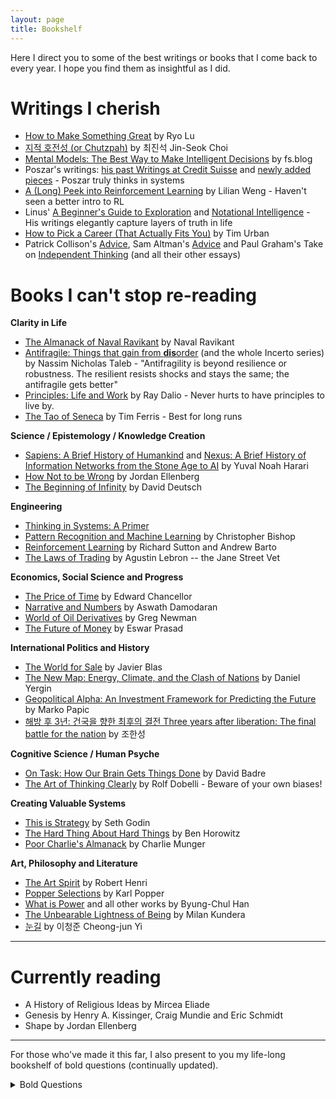 ```yaml
---
layout: page
title: Bookshelf
---
```



Here I direct you to some of the best writings or books that I come back to every year. I hope you find them as insightful as I did.


# Writings I cherish
* [How to Make Something Great](https://ryolu.notion.site/how-to-make-something-great) by Ryo Lu
* [지적 호전성 (or Chutzpah)](https://www.joongang.co.kr/article/25038853) by 최진석 Jin-Seok Choi
* [Mental Models: The Best Way to Make Intelligent Decisions](https://fs.blog/mental-models/) by fs.blog
* Poszar's writings: [his past Writings at Credit Suisse](https://www.exunoplures.hu/a-decade-on-money/) and [newly added pieces](https://www.exunoplures.hu/money-banks-and-bases/) - Poszar truly thinks in systems
* [A (Long) Peek into Reinforcement Learning](https://lilianweng.github.io/posts/2018-02-19-rl-overview/) by Lilian Weng - Haven't seen a better intro to RL
* Linus' [A Beginner's Guide to Exploration](https://thesephist.com/posts/explore/) and [Notational Intelligence](https://thesephist.com/posts/notation/) - His writings elegantly capture layers of truth in life
* [How to Pick a Career (That Actually Fits You)](https://waitbutwhy.com/2018/04/picking-career.html) by Tim Urban
* Patrick Collison's [Advice](https://patrickcollison.com/advice), Sam Altman's [Advice](https://blog.samaltman.com/what-i-wish-someone-had-told-me) and Paul Graham's Take on [Independent Thinking](https://www.paulgraham.com/think.html) (and all their other essays)

# Books I can't stop re-reading

**Clarity in Life**
* [The Almanack of Naval Ravikant](https://www.navalmanack.com/) by Naval Ravikant
* [Antifragile: Things that gain from **dis**order](https://www.amazon.com/Antifragile-Nassim-Nicholas-Taleb-audiobook/dp/B00A2ZIZYQ/ref=sr_1_1?keywords=antifragile+by+nassim+taleb&qid=1664508252&qu=eyJxc2MiOiIyLjE5IiwicXNhIjoiMS44NCIsInFzcCI6IjEuODkifQ%3D%3D&s=audible&sprefix=antifra%2Caudible%2C55&sr=1-1) (and the whole Incerto series) by Nassim Nicholas Taleb - "Antifragility is beyond resilience or robustness. The resilient resists shocks and stays the same; the antifragile gets better"
* [Principles: Life and Work](https://www.amazon.com/Principles-Ray-Dalio-audiobook/dp/B074B2CZJG/ref=sr_1_1?keywords=principles+by+ray+dalio&qid=1664508211&qu=eyJxc2MiOiIyLjUzIiwicXNhIjoiMS45NiIsInFzcCI6IjIuMTIifQ%3D%3D&sprefix=principles%2Caps%2C115&sr=8-1) by Ray Dalio - Never hurts to have principles to live by.
* [The Tao of Seneca](https://www.audible.com/series/The-Tao-of-Seneca-Audiobooks/B01AKQ5F1M) by Tim Ferris - Best for long runs

**Science / Epistemology / Knowledge Creation**
* [Sapiens: A Brief History of Humankind](https://www.amazon.com/Sapiens-Humankind-Yuval-Noah-Harari/dp/0062316117/ref=pd_lpo_d_sccl_2/130-3312634-9126730?pd_rd_w=CmR06&content-id=amzn1.sym.4c8c52db-06f8-4e42-8e56-912796f2ea6c&pf_rd_p=4c8c52db-06f8-4e42-8e56-912796f2ea6c&pf_rd_r=T0KJA0QAJ1VE4G412WQ6&pd_rd_wg=LX0MU&pd_rd_r=f77a8830-cddf-4f7e-99be-8045e2888cc9&pd_rd_i=0062316117&psc=1) and [Nexus: A Brief History of Information Networks from the Stone Age to AI](https://www.amazon.com/Nexus-Brief-History-Information-Networks/dp/059373422X) by Yuval Noah Harari
* [How Not to be Wrong](https://www.amazon.com/How-Not-Be-Wrong-Mathematical/dp/0143127535?crid=TGOC0GV5G0EM&dib=eyJ2IjoiMSJ9.5BqkHe9grAyxK3Q3c2ZuSaY-rXZB8H3ZPqjq8CeDwUY72xZOnHOlsZ6dewyeJdTNOoD22pSUp7OdPK3SMGsStxZ7CtgrwSRiyx7FUfiov-7YuypG8ncLGKWc1-_HnF1Y-fwplrLr80oNk9sj2GE86Sf_T5nGaYI2b8vjTonqP2nxUORXe5zViLrlN9AexKQMZuFOLBTv7jueiHhqxwCbkA6eDHgDMjy6H8E7EEzXTnk.hWaxCsDZfe3RuGAZ_UmQnQo9A2viqcjavjNN4fsS0Ok&dib_tag=se&keywords=how+not+to+be+wrong&qid=1739074061&s=books&sprefix=how+not+to+be+wrong%2Cstripbooks%2C132&sr=1-1) by Jordan Ellenberg
* [The Beginning of Infinity](https://www.amazon.com/Beginning-Infinity-Explanations-Transform-World/dp/0143121359) by David Deutsch

**Engineering**
* [Thinking in Systems: A Primer](https://en.wikipedia.org/wiki/Thinking_In_Systems:_A_Primer)
* [Pattern Recognition and Machine Learning](https://www.bishopbook.com/) by Christopher Bishop
* [Reinforcement Learning](http://incompleteideas.net/book/the-book-2nd.html) by Richard Sutton and Andrew Barto
* [The Laws of Trading](https://www.lawsoftrading.com/) by Agustin Lebron -- the Jane Street Vet

**Economics, Social Science and Progress**
* [The Price of Time](https://groveatlantic.com/book/the-price-of-time/) by Edward Chancellor
* [Narrative and Numbers](https://www.amazon.com/Narrative-Numbers-Business-Columbia-Publishing/dp/0231180489/ref=sr_1_1?keywords=narrative+and+numbers+by+aswath+damodaran&qid=1664508342&qu=eyJxc2MiOiIwLjAwIiwicXNhIjoiMC4wMCIsInFzcCI6IjAuMDAifQ%3D%3D&s=audible&sprefix=narrative+and+numbers%2Caudible%2C63&sr=1-1-catcorr) by Aswath Damodaran
* [World of Oil Derivatives](https://onyxcapitalgroup.com/world-of-oil-derivatives) by Greg Newman
* [The Future of Money](https://www.futureofmoneybook.com/) by Eswar Prasad


**International Politics and History**
* [The World for Sale](https://www.amazon.com/World-Sale-Javier-Blas/dp/0190078952) by Javier Blas
* [The New Map: Energy, Climate, and the Clash of Nations](https://www.amazon.com/New-Map-Energy-Climate-Nations/dp/0143111159/ref=pd_lpo_d_sccl_1/130-3312634-9126730?pd_rd_w=YiudZ&content-id=amzn1.sym.4c8c52db-06f8-4e42-8e56-912796f2ea6c&pf_rd_p=4c8c52db-06f8-4e42-8e56-912796f2ea6c&pf_rd_r=HEQQKKDA07Z6KX3C9EHR&pd_rd_wg=oKvkG&pd_rd_r=2648d900-2ad7-4e71-ab6c-847df21b1c40&pd_rd_i=0143111159&psc=1) by Daniel Yergin
* [Geopolitical Alpha: An Investment Framework for Predicting the Future](https://www.amazon.com/Geopolitical-Alpha-Investment-Framework-Predicting/dp/1119740215) by Marko Papic
* [해방 후 3년: 건국을 향한 최후의 결전 Three years after liberation: The final battle for the nation](https://product.kyobobook.co.kr/detail/S000001861372) by 조한성


**Cognitive Science / Human Psyche**
* [On Task: How Our Brain Gets Things Done](https://www.amazon.com/Task-Brain-Gets-Things-Done/dp/0691175551) by David Badre
* [The Art of Thinking Clearly](https://www.amazon.com/Art-Thinking-Clearly-Rolf-Dobelli/dp/0062219693) by Rolf Dobelli - Beware of your own biases!


**Creating Valuable Systems**
* [This is Strategy](https://seths.blog/tis/) by Seth Godin
* [The Hard Thing About Hard Things](https://www.amazon.com/Hard-Thing-About-Things-Building/dp/0062273205) by Ben Horowitz
* [Poor Charlie's Almanack](https://www.amazon.com/Poor-Charlies-Almanack-Essential-Charles/dp/1953953239/ref=pd_lpo_d_sccl_1/130-3312634-9126730?pd_rd_w=XW5Ap&content-id=amzn1.sym.4c8c52db-06f8-4e42-8e56-912796f2ea6c&pf_rd_p=4c8c52db-06f8-4e42-8e56-912796f2ea6c&pf_rd_r=5J9DJ3S4VAJEHVFBY3MH&pd_rd_wg=3qrhu&pd_rd_r=3ec417f8-2a73-4ddc-91a0-59ede6ed2bd2&pd_rd_i=1953953239&psc=1) by Charlie Munger


**Art, Philosophy and Literature**
* [The Art Spirit](https://www.amazon.com/Art-Spirit-Robert-Henri/dp/0465002633) by Robert Henri
* [Popper Selections](https://www.amazon.com/Popper-Selections-Karl-R/dp/0691020310/ref=sr_1_8?dib=eyJ2IjoiMSJ9.lQbXfIi5MiIZC6S5UBBsz-bLH1cn2fn1BBG2G6D_T45ymtib0rFQa2rldLOIdpJT-0MaeyjrvFCEtF2YGepteJAF-avv31dObw0DiTyur-qXA35mMm7_2fO9esEpnnE2XwMxunatXRsRjsKZ6750z1DaeGHJPcmYuAQCxQfn4fvmuMaD_Tes0ZK6jmLoNexygaW0Mg5W0JSgaJ4UTFJAwx8OgbeXQ4ykx74czsJcyIs.upeiK5u4wRa2LxTihxcdATzTddWPHAVLNkC8vp1tT2s&dib_tag=se&qid=1739073838&refinements=p_27%3AKarl+Popper&s=books&sr=1-8) by Karl Popper
* [What is Power](https://www.goodreads.com/book/show/39971959) and all other works by Byung-Chul Han
* [The Unbearable Lightness of Being](https://en.wikipedia.org/wiki/The_Unbearable_Lightness_of_Being) by Milan Kundera
* [눈길](https://m.blog.naver.com/perfect2900/222246262855) by 이청준 Cheong-jun Yi



--- 
# Currently reading
* A History of Religious Ideas by Mircea Eliade
* Genesis by Henry A. Kissinger, Craig Mundie and Eric Schmidt
* Shape by Jordan Ellenberg

---
For those who've made it this far, I also present to you my life-long bookshelf of bold questions (continually updated).
<details>
<summary>Bold Questions</summary>

<div class="regular-text">
<div class="quote-box">
  1. What trade-offs am I willing to make?
</div>

<div class="quote-box">
  2. Why am I engaging in this? Where in my hierarchy of causes is this goal located?
</div>

<div class="quote-box">
  3. Where do we find happiness from?
</div>

<div class="quote-box">
  4. How does one build trust with another or destroy it?
</div>

<div class="quote-box">
  5. Where is it that would bring out the best of me?
</div>

<div class="quote-box">
  6. How does one foster and maintain a firm grounding that withstands circumstances?
</div>

<div class="quote-box">
  7. New Room near a forest: better air or more bugs?
</div>

<div class="quote-box">
  8. How will today be remembered as? To me? To others?
</div>

<div class="quote-box">
  9. What am I capable of?
</div>

<div class="quote-box">
  10. When should I be flexible and let go of my convictions?
</div>

<div class="quote-box">
  11. How do we extract signal from noise amid floods of information? What glasses need we put on?
</div>

<div class="quote-box">
  12. What does it take to be a more humorous, entertaining person?
</div>

<div class="quote-box">
  13. What defines a founder? A great one that builds a one-in-ten-thousand company?
</div>

<div class="quote-box">
  14. Will my generation ever witness a major war in our lives?
</div>

<div class="quote-box">
  15. Will global trade ever be settled in crypto in the near future?
</div>

<div class="quote-box">
  16. When is sincerity fully delivered/communicated from one mind to another? Or is it just false hope?
</div>

<div class="quote-box">
  17. What will be the invariant for the next 30 years? Variants?
</div>

<div class="quote-box">
  18. What constitutes a brilliant persuader, or a great visionary?
</div>

<div class="quote-box">
  19. What does it mean to own something? Memory? Idea? Someone? Share of a company? Capital? Crypto? Time?
</div>

<div class="quote-box">
  20. Why do people scam others even when they are not directly benefiting?
</div>

<div class="quote-box">
  21. Is leverage always better off?
</div>

<div class="quote-box">
  22. How does one become an independent consumer of news and social media without falling prey to it? More fact-checking? or simply reducing one's exposure to them?
</div>

<div class="quote-box">
  23. How are token stakings and bonds fundamentally different?
</div>

<div class="quote-box">
  24. How do I perceive the current self? What do I want myself to be? What does it take to have full control of my brain? my habits? my thoughts? my reactions?
</div>

<div class="quote-box">
  25. Why do I repeat downloading and deleting the instagram app? What is this algorithm doing to me?
</div>

<div class="quote-box">
  26. To what extent does geopolitics determine a nation's futures?
</div>

<div class="quote-box">
  27. Why would anyone want to overhaul/transform one's identity?
</div>

<div class="quote-box">
  28. How can I ever be adequately appreciative or grateful? How about when it is already transactional?
</div>

<div class="quote-box">
  29. What adjective do I want my name to be?
</div>

<div class="quote-box">
  30. What quality (or qualities) maketh a man superhuman?
</div>

<div class="quote-box">
  31. Can antifragility ever be artificially designed?
</div>

<div class="quote-box">
  32. One's definition of success vs one's constructed meaning in life? Are they equivalent? Can each be measured?
</div>

<div class="quote-box">
  33. How do I mechanically remove negative associations existing in my visual cortex?
</div>

<div class="quote-box">
  34. Do I have all the answers already? Am I ever ready enough?
</div>

<div class="quote-box">
  35. Questions about questions?
</div>

<div class="quote-box">
  36. Am I still afraid to put myself out there? to make enemies?
</div>

<div class="quote-box">
  37. Is it true that actions speak louder than words? How do words gain power that transcends circumstances and actions? Money speaks? Markets talk?
</div>

<div class="quote-box">
  38. Is consensus closer to the truth?
</div>

<div class="quote-box">
  39. Is "the life of questioning" consistently beneficial?
</div>

<div class="quote-box">
  40. Is there a way to measure my self-honesty? How do I hold myself accountable for not being honest?
</div>

<div class="quote-box">
  41. What are the lenses through which I perceive signals? Which k-v cache do I access most frequently?
</div>

<div class="quote-box">
  42. How vulnerable does one become when experiencing deficiency? Is deficiency absolute? relative? mental? Are adversity, loneliness and solitude deficiencies?
</div>

<div class="quote-box">
  43. Does programmable money strengthen or mitigate reflexivity? How does the interplay among signal (observation), perception (world model) and action influence this process?
</div>
</div>
</details>